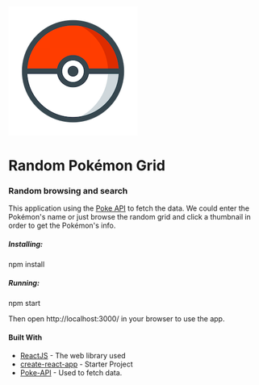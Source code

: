 <img src='./public/pokeapi_logo.png'>

# Random Pokémon Grid

### Random browsing and search

This application using the [Poke API](https://pokeapi.co) to fetch the data.
We could enter the Pokémon's name or just browse the random grid and click a thumbnail in order to get the Pokémon's info.

##### Installing:

npm install

##### Running:

npm start

Then open http://localhost:3000/ in your browser to use the app.

#### Built With

- [ReactJS](https://facebook.github.io/react/) - The web library used
- [create-react-app](https://github.com/facebookincubator/create-react-app) - Starter Project
- [Poke-API](https://pokeapi.co/) - Used to fetch data.
